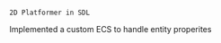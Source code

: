                                                                                             2D Platformer in SDL

Implemented a custom ECS to handle entity properites
